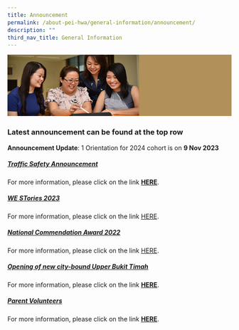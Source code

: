 ```yaml
---
title: Announcement
permalink: /about-pei-hwa/general-information/announcement/
description: ""
third_nav_title: General Information
---
```

![](/images/Website%20Banners%20Subpage/948x260%20masterhead%20-%20About%20Pei%20Hwa4.jpg)
### Latest announcement can be found at the top row



**Announcement Update**:  1 Orientation for 2024 cohort is on **9 Nov 2023**


##### [Traffic Safety Announcement](https://staging.d3ud1e33ljueqf.amplifyapp.com/about-pei-hwa/general-information/traffic-management-plan/)
For more information, please click on the link [**HERE**](https://staging.d3ud1e33ljueqf.amplifyapp.com/about-pei-hwa/general-information/traffic-management-plan/).

##### [WE STories 2023](https://staging.d3ud1e33ljueqf.amplifyapp.com/others/we-stories-2023)
For more information, please click on the link [HERE](https://staging.d3ud1e33ljueqf.amplifyapp.com/others/we-stories-2023).


##### [National Commendation Award 2022](https://staging.d3ud1e33ljueqf.amplifyapp.com/others/national-commendation-award-2022/)
For more information, please click on the link [HERE](https://staging.d3ud1e33ljueqf.amplifyapp.com/others/national-commendation-award-2022/).

##### [Opening of new city-bound Upper Bukit Timah](https://staging.d3ud1e33ljueqf.amplifyapp.com/others/opening-of-new-city-bound-upper-bukit-timah-road/)  
For more information, please click on the link&nbsp;**[HERE](https://staging.d3ud1e33ljueqf.amplifyapp.com/others/opening-of-new-city-bound-upper-bukit-timah-road/)**.


##### [Parent Volunteers](https://staging.d3ud1e33ljueqf.amplifyapp.com/our-partners-1/parents/parent-volunteers/)  
For more information, please click on the link&nbsp;**[HERE](https://staging.d3ud1e33ljueqf.amplifyapp.com/our-partners-1/parents/parent-volunteers/)**.